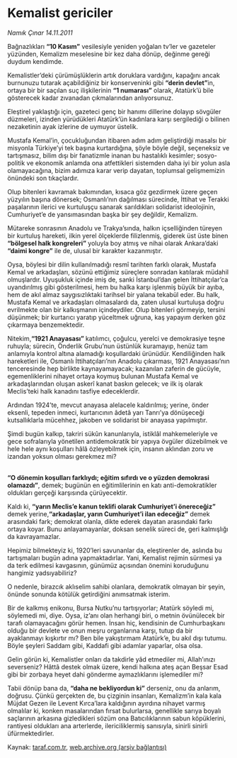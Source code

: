 # Kemalist gericiler

*Namık Çınar 14.11.2011*

<div class="yazi"><p>Bağnazlıkları <b>“10 Kasım”</b> vesilesiyle yeniden yoğalan tv’ler ve gazeteler yüzünden, Kemalizm meselesine bir kez daha dönüp, değinme gereği duydum kendimde.</p>
<p>Kemalistler’deki çürümüşlüklerin artık doruklara vardığını, kapağını ancak burnunuzu tutarak açabildiğiniz bir konserveninki gibi <b>“derin devlet”</b>in, ortaya bir bir saçılan suç ilişkilerinin <b>“1 numarası”</b> olarak, Atatürk’ü bile gösterecek kadar zıvanadan çıkmalarından anlıyorsunuz.</p>
<p>Eleştirel yaklaştığı için, gazeteci genç bir hanımı dillerine dolayıp sövgüler düzmeleri, izinden yürüdükleri Atatürk’ün kadınlara karşı sergilediği o bilinen nezaketinin ayak izlerine de uymuyor üstelik.</p>
<p>Mustafa Kemal’in, çocukluğundan itibaren adım adım geliştirdiği masalsı bir misyonla Türkiye’yi tek başına kurtardığına, şöyle böyle değil, seçeneksiz ve tartışmasız, bilim dışı bir fanatizmle inanan bu hastalıklı kesimler; sosyo-politik ve ekonomik anlamda ona atfettikleri sistemden daha iyi bir yolun asla olamayacağına, bizim adımıza karar verip dayatan, toplumsal gelişmemizin önündeki son tıkaçlardır.</p>
<p>Olup bitenleri kavramak bakımından, kısaca göz gezdirmek üzere geçen yüzyılın başına dönersek; Osmanlı’nın dağılması sürecinde, İttihat ve Terakki paşalarının ilerici ve kurtuluşçu sanarak sarıldıkları solidarist ideolojinin, Cumhuriyet’e de yansımasından başka bir şey değildir, Kemalizm.</p>
<p>Mütareke sonrasının Anadolu ve Trakya’sında, halkın içselliğinden türeyen bir kurtuluş hareketi, ilkin yerel ölçeklerde filizlenmiş, giderek üst üste binen <b>“bölgesel halk kongreleri”</b> yoluyla boy atmış ve nihai olarak Ankara’daki <b>“daimi kongre”</b> ile de, ulusal bir karakter kazanmıştır.</p>
<p>Oysa, böylesi bir dilin kullanılmadığı resmî tarihten farklı olarak, Mustafa Kemal ve arkadaşları, sözünü ettiğimiz süreçlere sonradan katılarak müdahil olmuşlardır. Uyuşukluk içinde imiş de, sanki İstanbul’dan gelen İttihatçılar’ca uyandırılmış gibi gösterilmesi, hem bu halka karşı işlenmiş büyük bir ayıba, hem de akıl almaz saygısızlıktaki tarihsel bir yalana tekabül eder. Bu halk, Mustafa Kemal ve arkadaşları olmasalardı da, zaten ulusal kurtuluşa doğru evrilmekte olan bir kalkışmanın içindeydiler. Olup bitenleri görmeyip, tersini düşünmek; bir kurtarıcı yaratıp yüceltmek uğruna, kaş yapayım derken göz çıkarmaya benzemektedir.</p>
<p>Nitekim,<b>“1921 Anayasası” </b>katılımcı, çoğulcu, yerelci ve demokrasiye teşne ruhuyla; sürecin, Önderlik Grubu’nun üstünlük kuramayıp, henüz tam anlamıyla kontrol altına alamadığı koşullardaki ürünüdür. Kendiliğinden halk hareketleri ile, Osmanlı İttihatçıları’nın Anadolu çıkarması, 1921 Anayasası’nın tenceresinde hep birlikte kaynayamayacak; kazanılan zaferin de gücüyle, egemenliklerini nihayet ortaya koymuş bulunan Mustafa Kemal ve arkadaşlarından oluşan askerî kanat baskın gelecek; ve ilk iş olarak Meclis’teki halk kanadını tasfiye edeceklerdir. </p>
<p>Ardından 1924’te, mevcut anayasa alelacele kaldırılmış; yerine, önder eksenli, tepeden inmeci, kurtarıcının âdetâ yarı Tanrı’ya dönüşeceği kutsallıklarla mücehhez, jakoben ve solidarist bir anayasa yapılmıştır.</p>
<p>Şimdi bugün kalkıp, takriri sükûn kanunlarıyla, istiklâl mahkemeleriyle ve gece sofralarıyla yönetilen antidemokratik bir yapıya övgüler düzebilmek ve hele hele aynı koşulları hâlâ özleyebilmek için, insanın aklından zoru ve izandan yoksun olması gerekmez mi?</p>
<p><b><br/>“O dönemin koşulları farklıydı; eğitim sıfırdı ve o yüzden demokrasi olamazdı”</b>, demek; bugünün en eğitimlilerinin en katı anti-demokratikler oldukları gerçeği karşısında çürüyecektir.</p>
<p>Kaldı ki, <b>“yarın Meclis’e kanun teklifi olarak Cumhuriyet’i önereceğiz”</b> demek yerine,<b>“arkadaşlar, yarın Cumhuriyet’i ilan edeceğiz”</b> demek arasındaki fark; demokrat olanla, dikte ederek dayatan arasındaki farkı ortaya koyar. Bunu anlayamayanlar, doksan senelik süreci de, geri kalmışlığı da kavrayamazlar.</p>
<p>Hepimiz bilmekteyiz ki, 1920’leri savunanlar da, eleştirenler de, aslında bu tartışmaları bugün adına yapmaktadırlar. Yani, Kemalist rejimin sürmesi ya da terk edilmesi kavgasının, günümüz açısından önemini koruduğunu hangimiz yadsıyabiliriz?</p>
<p>O nedenle, birazcık aklıselim sahibi olanlara, demokratik olmayan bir şeyin, önünde sonunda kötülük getirdiğini anımsatmak isterim.</p>
<p>Bir de kalkmış enikonu, Bursa Nutku’nu tartışıyorlar; Atatürk söyledi mi, söylemedi mi, diye. Oysa, iz’anı olan herhangi biri, o metnin övünülecek bir tarafı olamayacağını görür hemen. İnsan hiç, kendisinin de Cumhurbaşkanı olduğu bir devlete ve onun meşru organlarına karşı, tutup da bir ayaklanmayı kışkırtır mı? Ben bile yakıştırmam Atatürk’e, bu akıl dışı tutumu. Böyle şeyleri Saddam gibi, Kaddafi gibi adamlar yaparlar, olsa olsa.</p>
<p>Gelin görün ki, Kemalistler onları da takdirle yâd etmediler mi, Allah’ınızı severseniz? Hâttâ destek olmak üzere, kendi halkına ateş açan Beşsar Esad gibi bir zorbaya heyet dahi gönderme aymazlıklarını işlemediler mi?</p>
<p>Tabii dönüp bana da, <b>“daha ne bekliyordun ki”</b> derseniz, onu da anlarım, doğrusu. Çünkü gerçekten de, bu çizginin insanları, Kemalizm’in kala kala Müjdat Gezen ile Levent Kırca’lara kaldığının ayırdına nihayet varmış olmalılar ki, konken masalarından fırsat bulurlarsa, genellikle sarıya boyalı saçlarının arkasına gizledikleri sözüm ona Batıcılıklarının sabun köpüklerini, rantiyesi oldukları ana arterlerde, ilericiliklermiş sanısıyla, sinirli sinirli üfürmektedirler.</p>
</div>

Kaynak: [taraf.com.tr](http://www.taraf.com.tr/namik-cinar/makale-kemalist-gericiler.htm), [web.archive.org (arşiv bağlantısı)](http://web.archive.org/web/20130623234239/http://www.taraf.com.tr/namik-cinar/makale-kemalist-gericiler.htm)
